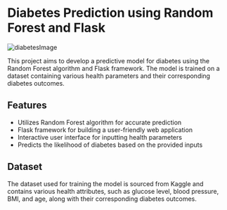 # Diabetes Prediction using Random Forest and Flask

![diabetesImage](https://github.com/fatimaAfzaal/DiabetesPrediction/assets/99525339/a08ab31b-d2ab-496d-a34d-73c9c376b9ec)


This project aims to develop a predictive model for diabetes using the Random Forest algorithm and Flask framework. The model is trained on a dataset containing various health parameters and their corresponding diabetes outcomes.

## Features
- Utilizes Random Forest algorithm for accurate prediction
- Flask framework for building a user-friendly web application
- Interactive user interface for inputting health parameters
- Predicts the likelihood of diabetes based on the provided inputs

## Dataset
The dataset used for training the model is sourced from Kaggle and contains various health attributes, such as glucose level, blood pressure, BMI, and age, along with their corresponding diabetes outcomes.
